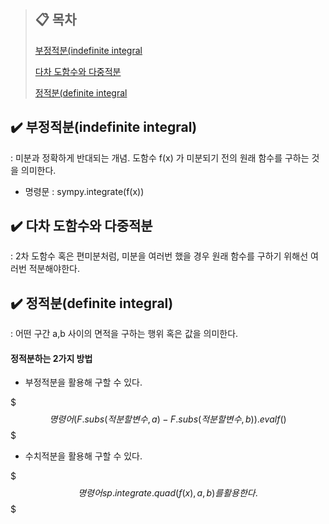 > ## :clipboard: 목차
>
>[부정적분(indefinite integral](#paragraph1)
>
>[다차 도함수와 다중적분](#paragraph2)
>
>[정적분(definite integral](#paragraph3)
>



## :heavy_check_mark: 부정적분(indefinite integral) <a name="paragraph1"></a>

: 미분과 정확하게 반대되는 개념. 도함수 f(x) 가 미분되기 전의 원래 함수를 구하는 것을 의미한다.

- 명령문 : sympy.integrate(f(x))

## :heavy_check_mark: 다차 도함수와 다중적분<a name="paragraph2"></a>

: 2차 도함수 혹은 편미분처럼, 미분을 여러번 했을 경우 원래 함수를 구하기 위해선 여러번 적분해야한다. 

## :heavy_check_mark: 정적분(definite integral)<a name="paragraph3"></a>

: 어떤 구간 a,b 사이의 면적을 구하는 행위 혹은 값을 의미한다.

#### 정적분하는 2가지 방법
- 부정적분을 활용해 구할 수 있다. 

$$$ 명령어 (F.subs( 적분할 변수, a ) - F.subs( 적분할 변수, b )).evalf() $$$

- 수치적분을 활용해 구할 수 있다. 

$$$ 명령어 sp.integrate.quad(f(x), a , b) 를 활용한다. $$$
